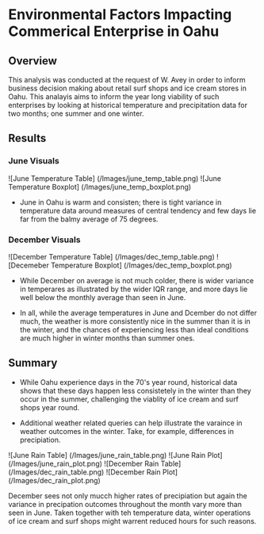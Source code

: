 # Environmental Factors Impacting Commerical Enterprise in Oahu

## Overview
This analysis was conducted at the request of W. Avey in order to inform business decision making about retail surf shops and ice cream stores in Oahu.  This analayis aims to inform the year long viability of such enterprises by looking at historical temperature and precipitation data for two months;  one summer and one winter.

## Results

### June Visuals
![June Temperature Table] (/Images/june_temp_table.png)
![June Temperature Boxplot] (/Images/june_temp_boxplot.png)

- June in Oahu is warm and consisten; there is tight variance in temperature data around measures of central tendency and few days lie far from the balmy average of 75 degrees.

### December Visuals
![December Temperature Table] (/Images/dec_temp_table.png)
![Decemeber Temperature Boxplot] (/Images/dec_temp_boxplot.png)

- While December on average is not much colder, there is wider variance in temperares as illustrated by the wider IQR range, and more days lie well below the monthly average than seen in June.

- In all, while the average temperatures in June and Dcember do not differ much, the weather is more consistently nice in the summer than it is in the winter, and the chances of experiencing less than ideal conditions are much higher in winter months than summer ones.

## Summary

- While Oahu experience days in the 70's year round, historical data shows that these days happen less consistetely in the winter than they occur in the summer, challenging the viablity of ice cream and surf shops year round.  

- Additional weather related queries can help illustrate the varaince in weather outcomes in the winter.  Take, for example, differences in precipiation.

![June Rain Table] (/Images/june_rain_table.png)
![June Rain Plot] (/Images/june_rain_plot.png)
![December Rain Table] (/Images/dec_rain_table.png)
![December Rain Plot] (/Images/dec_rain_plot.png)

December sees not only mucch higher rates of precipiation but again the variance in precipation outcomes throughout the month vary more than seen in June.  Taken together with teh temperature data, winter operations of ice cream and surf shops might warrent reduced hours for such reasons.

